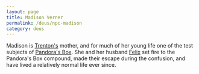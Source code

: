 ```yaml
---
layout: page
title: Madison Verner
permalink: /deus/npc-madison
category: deus
---
```

Madison is [Trenton's](char-public-mark) mother, and for much of her young life one of the test subjects of [Pandora's Box](org-pandora). She and her husband [Felix](npc-felix) set fire to the Pandora's Box compound, made their escape during the confusion, and have lived a relatively normal life ever since.
